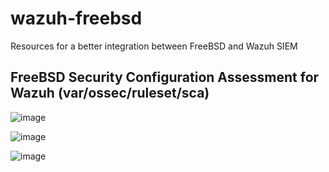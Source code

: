 # wazuh-freebsd
Resources for a better integration between  FreeBSD and Wazuh SIEM

## FreeBSD Security Configuration Assessment for Wazuh (var/ossec/ruleset/sca)

![image](https://github.com/alonsobsd/wazuh-freebsd/assets/11150989/ff3c3ce8-1c95-483e-a7f2-d41514d30dbf)

![image](https://github.com/alonsobsd/wazuh-freebsd/assets/11150989/294d6231-e7e8-4ce0-be5f-50c64aefe415)

![image](https://github.com/alonsobsd/wazuh-freebsd/assets/11150989/e576675d-2ab4-4559-b9a1-3e792daedf1e)

